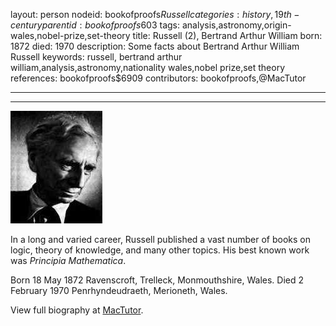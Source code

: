 layout: person
nodeid: bookofproofs$Russell
categories: history,19th-century
parentid: bookofproofs$603
tags: analysis,astronomy,origin-wales,nobel-prize,set-theory
title: Russell (2), Bertrand Arthur William
born: 1872
died: 1970
description: Some facts about Bertrand Arthur William Russell
keywords: russell, bertrand arthur william,analysis,astronomy,nationality wales,nobel prize,set theory
references: bookofproofs$6909
contributors: bookofproofs,@MacTutor

---


---

![Russell.jpg](https://github.com/bookofproofs/bookofproofs.github.io/blob/main/_sources/_assets/images/portraits/Russell.jpg?raw=true)

In a long and varied career, Russell published a vast number of books on logic, theory of knowledge, and many other topics. His best known work was _Principia Mathematica_.

Born 18 May 1872 Ravenscroft, Trelleck, Monmouthshire, Wales. Died 2 February 1970 Penrhyndeudraeth, Merioneth, Wales.


View full biography at [MacTutor](https://mathshistory.st-andrews.ac.uk/Biographies/Russell/).